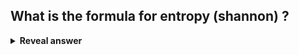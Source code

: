 ## What is the formula for entropy (shannon) ?
<details>
<summary><b>Reveal answer</b></summary>
H = SUM[pi * log2 ( 1 / pi ) ]<br><img src="../../../../../media/paste-7fd3f5172f4ef27fc50182796d5c85556bd4ae8b.jpg"><br>pi = probability of symbol i<br>M = total number of possible symbols
</details>
